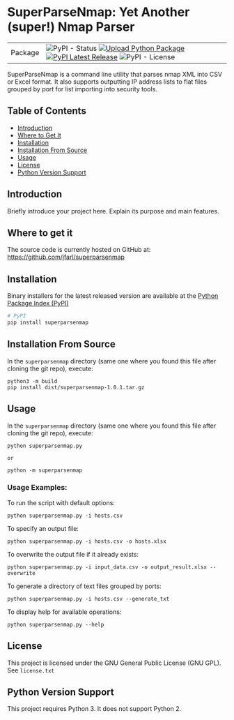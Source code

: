 # SuperParseNmap: Yet Another (super!) Nmap Parser

|   |  |
| ------------- | ------------- |
| Package  | ![PyPI - Status](https://img.shields.io/pypi/status/superparsenmap) [![Upload Python Package](https://github.com/jfarl/superparsenmap/actions/workflows/python-publish.yml/badge.svg)](https://github.com/jfarl/superparsenmap/actions/workflows/python-publish.yml) [![PyPI Latest Release](https://img.shields.io/pypi/v/superparsenmap.svg)](https://pypi.org/project/superparsenmap/) ![PyPI - License](https://img.shields.io/pypi/l/superparsenmap) |

SuperParseNmap is a command line utility that parses nmap XML into CSV or Excel format.
It also supports outputting IP address lists to flat files grouped by port for list importing into security tools.

## Table of Contents

- [Introduction](#introduction)
- [Where to Get It](#where-to-get-it)
- [Installation](#installation)
- [Installation From Source](#installation-from-source)
- [Usage](#usage)
- [License](#license)
- [Python Version Support](#python-version-support)

## Introduction

Briefly introduce your project here. Explain its purpose and main features.

## Where to get it
The source code is currently hosted on GitHub at:
https://github.com/jfarl/superparsenmap

## Installation

Binary installers for the latest released version are available at the [Python
Package Index (PyPI)](https://pypi.org/project/Superparsenmap)

```bash
# PyPI
pip install superparsenmap
```

## Installation From Source
In the `superparsenmap` directory (same one where you found this file after
cloning the git repo), execute:

	python3 -m build
	pip install dist/superparsenmap-1.0.1.tar.gz

## Usage

In the `superparsenmap` directory (same one where you found this file after
cloning the git repo), execute:

	python superparsenmap.py

	or

	python -m superparsenmap

### Usage Examples:

To run the script with default options:
	
	python superparsenmap.py -i hosts.csv

To specify an output file:

	python superparsenmap.py -i hosts.csv -o hosts.xlsx

To overwrite the output file if it already exists:

	python superparsenmap.py -i input_data.csv -o output_result.xlsx --overwrite

To generate a directory of text files grouped by ports:

	python superparsenmap.py -i hosts.csv --generate_txt

To display help for available operations:

	python superparsenmap.py --help

## License

This project is licensed under the GNU General Public License (GNU GPL). See ``license.txt``

## Python Version Support
This project requires Python 3. It does not support Python 2.